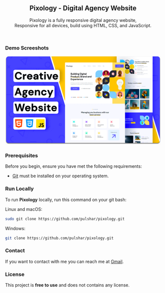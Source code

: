 <div align="center">

  <br />
  <br />

  <h2 align="center">Pixology - Digital Agency Website</h2>

Pixology is a fully responsive digital agency website, <br />Responsive for all devices, build using HTML, CSS, and JavaScript.

</div>

<br />

### Demo Screeshots

![Pixology Desktop Demo](./readme-images/desktop.png "Desktop Demo")

### Prerequisites

Before you begin, ensure you have met the following requirements:

- [Git](https://git-scm.com/downloads "Download Git") must be installed on your operating system.

### Run Locally

To run **Pixology** locally, run this command on your git bash:

Linux and macOS:

```bash
sudo git clone https://github.com/pulshar/pixology.git
```

Windows:

```bash
git clone https://github.com/pulshar/pixology.git
```

### Contact

If you want to contact with me you can reach me at [Gmail](mailto:alvaroq@gmail.com).

### License

This project is **free to use** and does not contains any license.
